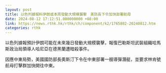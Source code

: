 ```yaml
---
layout: post
title: 以色列據報料伊朗或本周發動大規模襲擊　美防長下令加快部署航母
date: 2024-08-12 17:12:51.000000000 +08:00
link: https://news.rthk.hk/rthk/ch/component/k2/1765882-20240812.htm
categories: rthk
---
```


以色列據報預計伊朗可能在未來幾日發動大規模襲擊，報復巴勒斯坦武裝組織哈馬斯政治局領導人哈尼亞在德黑蘭遭暗殺事件。

因應中東局勢，美國國防部長奧斯汀下令在中東部署一艘導彈潛艇，並要求林肯號航母打擊群加快開往中東。
